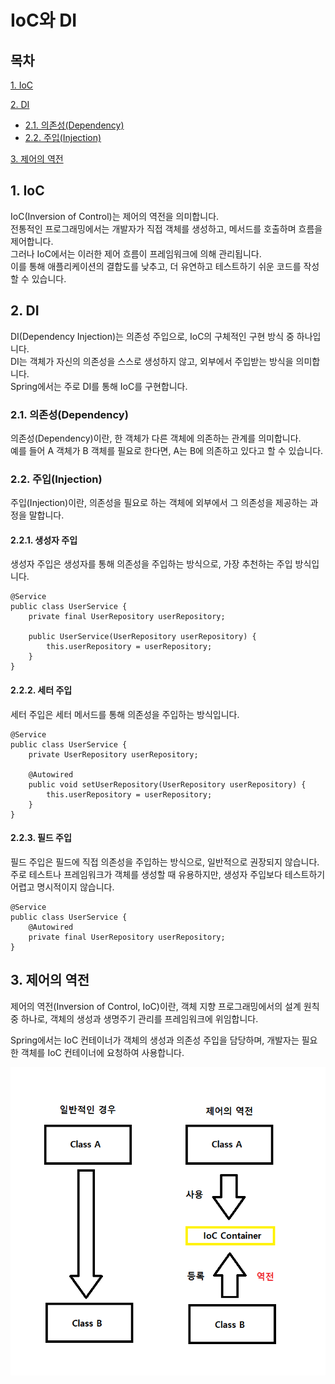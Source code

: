 # IoC와 DI

## 목차

[1. IoC](#1-ioc)

[2. DI](#2-di)
- [2.1. 의존성(Dependency)](#21-의존성dependency)
- [2.2. 주입(Injection)](#22-주입injection)

[3. 제어의 역전](#3-제어의-역전)

## 1. IoC

IoC(Inversion of Control)는 제어의 역전을 의미합니다.<br>
전통적인 프로그래밍에서는 개발자가 직접 객체를 생성하고, 메서드를 호출하며 흐름을 제어합니다.<br>
그러나 IoC에서는 이러한 제어 흐름이 프레임워크에 의해 관리됩니다.<br>
이를 통해 애플리케이션의 결합도를 낮추고, 더 유연하고 테스트하기 쉬운 코드를 작성할 수 있습니다.

## 2. DI

DI(Dependency Injection)는 의존성 주입으로, IoC의 구체적인 구현 방식 중 하나입니다.<br>
DI는 객체가 자신의 의존성을 스스로 생성하지 않고, 외부에서 주입받는 방식을 의미합니다.<br>
Spring에서는 주로 DI를 통해 IoC를 구현합니다.

### 2.1. 의존성(Dependency)

의존성(Dependency)이란, 한 객체가 다른 객체에 의존하는 관계를 의미합니다.<br>
예를 들어 A 객체가 B 객체를 필요로 한다면, A는 B에 의존하고 있다고 할 수 있습니다.

### 2.2. 주입(Injection)

주입(Injection)이란, 의존성을 필요로 하는 객체에 외부에서 그 의존성을 제공하는 과정을 말합니다.

#### 2.2.1. 생성자 주입

생성자 주입은 생성자를 통해 의존성을 주입하는 방식으로, 가장 추천하는 주입 방식입니다.

```
@Service
public class UserService {
    private final UserRepository userRepository;

    public UserService(UserRepository userRepository) {
        this.userRepository = userRepository;
    }
}
```

#### 2.2.2. 세터 주입

세터 주입은 세터 메서드를 통해 의존성을 주입하는 방식입니다.

```
@Service
public class UserService {
    private UserRepository userRepository;

    @Autowired
    public void setUserRepository(UserRepository userRepository) {
        this.userRepository = userRepository;
    }
}
```

#### 2.2.3. 필드 주입

필드 주입은 필드에 직접 의존성을 주입하는 방식으로, 일반적으로 권장되지 않습니다.<br>
주로 테스트나 프레임워크가 객체를 생성할 때 유용하지만, 생성자 주입보다 테스트하기 어렵고 명시적이지 않습니다.

```
@Service
public class UserService {
    @Autowired
    private final UserRepository userRepository;
}
```

## 3. 제어의 역전

제어의 역전(Inversion of Control, IoC)이란, 객체 지향 프로그래밍에서의 설계 원칙 중 하나로, 객체의 생성과 생명주기 관리를 프레임워크에 위임합니다.

Spring에서는 IoC 컨테이너가 객체의 생성과 의존성 주입을 담당하며, 개발자는 필요한 객체를 IoC 컨테이너에 요청하여 사용합니다.

![IoC](../img/IoC.png)